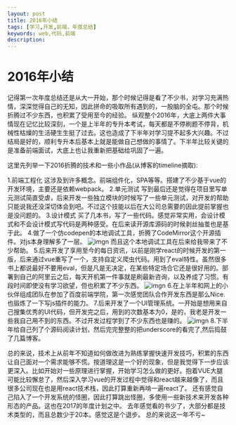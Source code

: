 ```yaml
---
layout: post
title: 2016年小结
tags: [学习,开发,前端，年度总结]
keywords: web,代码,前端
description: 
---
```


# 2016年小结

记得第一次年度总结还是从大一开始，那个时候记得是看了不少书，对学习充满热情，深深觉得自己的无知，因此拼命的吸取所有遇到的，一股脑的全屯。那个时候折腾过不少东西，也积累了受用至今的经验。
纵观整个2016年，大底上两件大事情现在记忆比较深刻，一个是上半年的专升本考试，每天都是不停刷题不停背，机械性枯燥的生活硬生生挺了过去。这也造成了下半年对学习提不起多大兴趣。不过结局是好的，顺利专升本后基本上就是能做自己想做的事情了。下半年比较关键的是准备前端面试，大底上也让我重新把基础给巩固了一遍。

这里先列举一下2016折腾的技术和一些小作品(从博客的timeline摘取):

1.前端工程化
  这涉及到许多概念。前端组件化，SPA等等。搭建了不少基于vue的开发环境，主要还是依赖webpack。
2.单元测试
  写到最后还是觉得在项目里写单元测试简直受虐，后来开发一些独立模块的时候写了一些单元测试，对开发的帮助只能说我还没深切体会到吧。不过这个技能以后在大公司总需要的因此提前掌握也是没问题的。
3.设计模式
  买了几本书，写了一些代码。感觉非常实用，会设计模式和不会设计模式写代码是两种感受。在后来读开源库源码的时候剥丝抽茧也是基于此。
4.做了一个仿codepen的本地调试工具，折腾了CodeMirror这个开源插件。对js本身理解多了一层。
![imgn](http://haoqiao.qiniudn.com/active59.gif)
而且这个本地调试工具在后来给我带来了不少帮助。
5.后来开发了享用至今的每日资讯，以前是刚学react的时候开发的第一版，后来通过vue重写了一个，支持自定义爬虫代码。用到了eval特性。虽然很多书上都说最好不要用eval，但是凡是无决定，在某些特定场合它还是很好用的。部署到自己的阿里云之后，每天开机第一件事就是刷最新咨询，以及养成了习惯。有段时间即使没有学习欲望，但也积累了不少东西。
![imgn](http://haoqiao.qiniudn.com/active77.gif)
6.在上半年和网上的小伙伴组成团队在参加了百度前端学院，第一次感觉团队合作开发东西是那么Nice.也锻炼了一下写js插件的能力。
7.后来开发了一个UI管理系统。一开始是想用来自己搜集优秀的UI代码，但开发完之后，用到的次数基本为0，是的，我老是开发一些我自己用不到的东西。不过开发过程学到了不少东西也是赚的。
![imgn](http://haoqiao.qiniudn.com/uimanage01.png)
8.下半年给自己列了个源码阅读计划，然后完完整整的把underscore的看完了,然后捣鼓了几篇博客。

总的来说，技术上从前年不知道如何做改进为熟练掌握快速开发技巧，积累的东西让自己面对一个需求能够不慌。按道理这是一个好的现象，但是我觉得下一步应该更深入。比如开始对一些原理进行掌握，开始学习怎么做的更好。抱着VUE大腿可能比较懈怠了，然后深入学习vue的开发过程中觉得和react越来越像了，而且很多公司现在也是用react技术栈，因此打算重新再啃一遍react了。
还有感觉自己陷入了一个开发系统的怪圈，因此打算跳出怪圈，多使用一些新技术来开发各种形态的产品。这也在2017的年度计划之中。
去年感觉看的书少了，大部分都是技术类型的，而且总数少于20本。感觉这是个退步。
总的来说这一年不亏~




